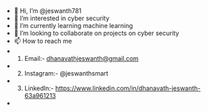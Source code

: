 - 👋 Hi, I’m @jeswanth781
- 👀 I’m interested in cyber security
- 🌱 I’m currently learning machine learning
- 💞️ I’m looking to collaborate on projects on cyber security 
- 📫 How to reach me 
- 1. Email:- dhanavathjeswanth@gmail.com
- 2. Instagram:- @jeswanthsmart
- 3. LinkedIn:- https://www.linkedin.com/in/dhanavath-jeswanth-63a961213
- 
<!---
jeswanth781/jeswanth781 is a ✨ special ✨ repository because its `README.md` (this file) appears on your GitHub profile.
You can click the Preview link to take a look at your changes.
--->
